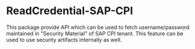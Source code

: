 # ReadCredential-SAP-CPI
This package provide API which can be used to fetch username/password maintained in "Security Material" of SAP CPI tenant. This feature can be used to use security artifacts internally as well. 
